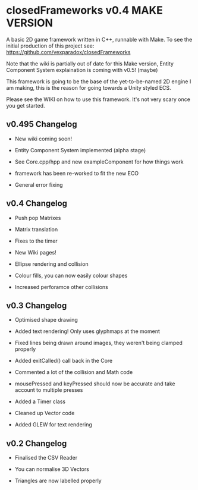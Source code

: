 # closedFrameworks v0.4 MAKE VERSION

A basic 2D game framework written in C++, runnable with Make. To see the initial production of this project see: https://github.com/vexparadox/closedFrameworks

Note that the wiki is partially out of date for this Make version, Entity Component System explaination is coming with v0.5! (maybe)

This framework is going to be the base of the yet-to-be-named 2D engine I am making, this is the reason for going towards a Unity styled ECS.

Please see the WIKI on how to use this framework. It's not very scary once you get started.

## v0.495 Changelog

- New wiki coming soon!

- Entity Component System implemented (alpha stage)

- See Core.cpp/hpp and new exampleComponent for how things work

- framework has been re-worked to fit the new ECO

- General error fixing

## v0.4 Changelog

- Push pop Matrixes

- Matrix translation

- Fixes to the timer

- New Wiki pages!

- Ellipse rendering and collision

- Colour fills, you can now easily colour shapes

- Increased perforamce other collisions

## v0.3 Changelog

- Optimised shape drawing
 
- Added text rendering! Only uses glyphmaps at the moment

- Fixed lines being drawn around images, they weren't being clamped properly

- Added exitCalled() call back in the Core

- Commented a lot of the collision and Math code

- mousePressed and keyPressed should now be accurate and take account to multiple presses

- Added a Timer class

- Cleaned up Vector code

- Added GLEW for text rendering

## v0.2 Changelog

- Finalised the CSV Reader

- You can normalise 3D Vectors

- Triangles are now labelled properly